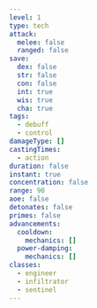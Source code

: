 ```yaml
---
level: 1
type: tech
attack:
  melee: false
  ranged: false
save:
  dex: false
  str: false
  con: false
  int: true
  wis: true
  cha: true
tags:
  - debuff
  - control
damageType: []
castingTimes:
  - action
duration: false
instant: true
concentration: false
range: 90
aoe: false
detonates: false
primes: false
advancements:
  cooldown:
    mechanics: []
  power-damping:
    mechanics: []
classes:
  - engineer
  - infiltrator
  - sentinel
---
```

